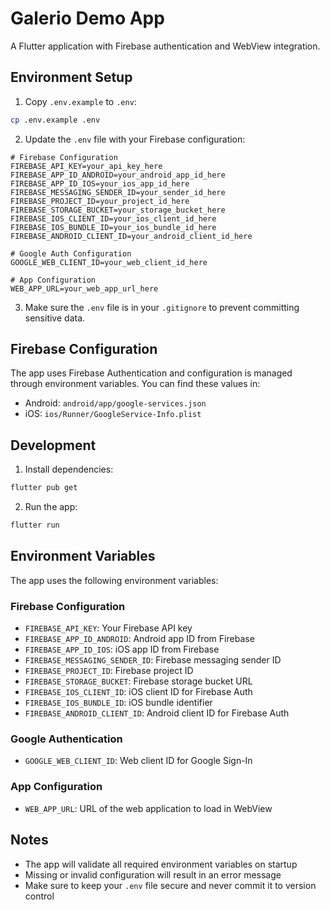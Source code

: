 # Galerio Demo App

A Flutter application with Firebase authentication and WebView integration.

## Environment Setup

1. Copy `.env.example` to `.env`:

```bash
cp .env.example .env
```

2. Update the `.env` file with your Firebase configuration:

```env
# Firebase Configuration
FIREBASE_API_KEY=your_api_key_here
FIREBASE_APP_ID_ANDROID=your_android_app_id_here
FIREBASE_APP_ID_IOS=your_ios_app_id_here
FIREBASE_MESSAGING_SENDER_ID=your_sender_id_here
FIREBASE_PROJECT_ID=your_project_id_here
FIREBASE_STORAGE_BUCKET=your_storage_bucket_here
FIREBASE_IOS_CLIENT_ID=your_ios_client_id_here
FIREBASE_IOS_BUNDLE_ID=your_ios_bundle_id_here
FIREBASE_ANDROID_CLIENT_ID=your_android_client_id_here

# Google Auth Configuration
GOOGLE_WEB_CLIENT_ID=your_web_client_id_here

# App Configuration
WEB_APP_URL=your_web_app_url_here
```

3. Make sure the `.env` file is in your `.gitignore` to prevent committing sensitive data.

## Firebase Configuration

The app uses Firebase Authentication and configuration is managed through environment variables. You can find these values in:

- Android: `android/app/google-services.json`
- iOS: `ios/Runner/GoogleService-Info.plist`

## Development

1. Install dependencies:

```bash
flutter pub get
```

2. Run the app:

```bash
flutter run
```

## Environment Variables

The app uses the following environment variables:

### Firebase Configuration

- `FIREBASE_API_KEY`: Your Firebase API key
- `FIREBASE_APP_ID_ANDROID`: Android app ID from Firebase
- `FIREBASE_APP_ID_IOS`: iOS app ID from Firebase
- `FIREBASE_MESSAGING_SENDER_ID`: Firebase messaging sender ID
- `FIREBASE_PROJECT_ID`: Firebase project ID
- `FIREBASE_STORAGE_BUCKET`: Firebase storage bucket URL
- `FIREBASE_IOS_CLIENT_ID`: iOS client ID for Firebase Auth
- `FIREBASE_IOS_BUNDLE_ID`: iOS bundle identifier
- `FIREBASE_ANDROID_CLIENT_ID`: Android client ID for Firebase Auth

### Google Authentication

- `GOOGLE_WEB_CLIENT_ID`: Web client ID for Google Sign-In

### App Configuration

- `WEB_APP_URL`: URL of the web application to load in WebView

## Notes

- The app will validate all required environment variables on startup
- Missing or invalid configuration will result in an error message
- Make sure to keep your `.env` file secure and never commit it to version control
